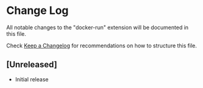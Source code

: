 # Change Log

All notable changes to the "docker-run" extension will be documented in this file.

Check [Keep a Changelog](http://keepachangelog.com/) for recommendations on how to structure this file.

## [Unreleased]

- Initial release